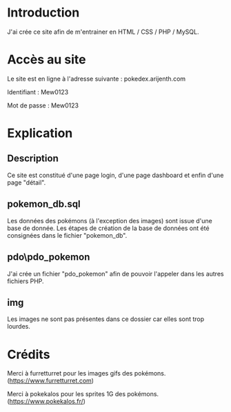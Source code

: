 # Introduction
J'ai crée ce site afin de m'entrainer en HTML / CSS / PHP / MySQL.

# Accès au site
Le site est en ligne à l'adresse suivante : pokedex.arijenth.com

Identifiant : Mew0123

Mot de passe : Mew0123

# Explication

## Description
Ce site est constitué d'une page login, d'une page dashboard et enfin d'une page "détail".

## pokemon_db.sql
Les données des pokémons (à l'exception des images) sont issue d'une base de donnée.
Les étapes de création de la base de données ont été consignées dans le fichier "pokemon_db".

## pdo\pdo_pokemon
J'ai crée un fichier "pdo_pokemon" afin de pouvoir l'appeler dans les autres fichiers PHP. 

## img
Les images ne sont pas présentes dans ce dossier car elles sont trop lourdes.

# Crédits
Merci à furretturret pour les images gifs des pokémons. (https://www.furretturret.com)

Merci à pokekalos pour les sprites 1G des pokémons. (https://www.pokekalos.fr/)
